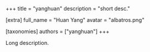 +++
title = "yanghuan"
description = "short desc."

[extra]
full_name = "Huan Yang"
avatar = "albatros.png"

[taxonomies]
authors = ["yanghuan"]
+++

Long description.